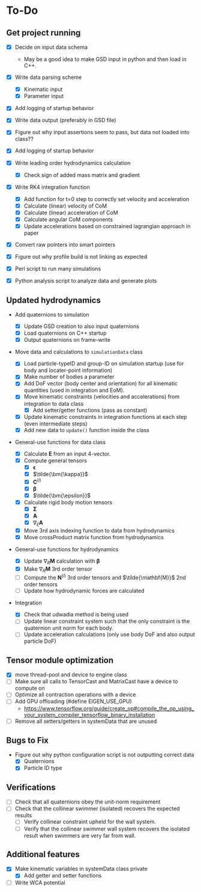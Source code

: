 # To-Do

## Get project running

- [x] Decide on input data schema
  - May be a good idea to make GSD input in python and then load in C++.
- [x] Write data parsing scheme
  - [x] Kinematic input
  - [x] Parameter input
- [x] Add logging of startup behavior
- [x] Write data output (preferably in GSD file)
- [x] Figure out why input assertions seem to pass, but data not loaded into class??
- [x] Add logging of startup behavior

- [x] Write leading order hydrodynamics calculation

  - [x] Check sign of added mass matrix and gradient

- [x] Write RK4 integration function

  - [x] Add function for t=0 step to correctly set velocity and acceleration
  - [x] Calculate (linear) velocity of CoM
  - [x] Calculate (linear) acceleration of CoM
  - [x] Calculate angular CoM components
  - [x] Update accelerations based on constrained lagrangian approach in paper

- [x] Convert raw pointers into smart pointers
- [x] Figure out why profile build is not linking as expected

- [x] Perl script to run many simulations
- [x] Python analysis script to analyze data and generate plots

## Updated hydrodynamics

- Add quaternions to simulation

  - [x] Update GSD creation to also input quaternions
  - [x] Load quaternions on C++ startup
  - [x] Output quaternions on frame-write

- Move data and calculations to `simulationData` class

  - [x] Load particle-typeID and group-ID on simulation startup (use for body and locater-point information)
  - [x] Make number of bodies a parameter
  - [x] Add DoF vector (body center and orientation) for all kinematic quantities (used in integration and EoM).
  - [x] Move kinematic constraints (velocities and accelerations) from integration to data class
    - [x] Add setter/getter functions (pass as constant)
  - [x] Update kinematic constraints in integration functions at each step (even intermediate steps)
  - [x] Add new data to `update()` function inside the class

- General-use functions for data class

  - [x] Calculate $\bm{E}$ from an input 4-vector.
  - [x] Compute general tensors
    - [x] $\bm \epsilon$
    - [x] $\tilde{\bm{\kappa}}$
    - [x] $\bm{C}^{(i)}$
    - [x] $\bm{\beta}$
    - [x] $\tilde{\bm{\epsilon}}$
  - [x] Calculate rigid body motion tensors
    - [x] $\bm{\Sigma}$
    - [x] $\bm{A}$
    - [x] $\nabla_{\xi} \bm{A}$
  - [x] Move 3rd axis indexing function to data from hydrodynamics
  - [x] Move crossProduct matrix function from hydrodynamics

- General-use functions for hydrodynamics

  - [x] Update $\nabla_{R} \bm{M}$ calculation with $\bm{\beta}$
  - [x] Make $\nabla_{R} \bm{M}$ 3rd order tensor
  - [ ] Compute the $\bm{N}^{(i)}$ 3rd order tensors and $\tilde{\mathbf{M}}$ 2nd order tensors
  - [ ] Update how hydrodynamic forces are calculated

- Integration
  - [x] Check that udwadia method is being used
  - [ ] Update linear constraint system such that the only constraint is the quaternion unit norm for each body.
  - [ ] Update acceleration calculations (only use body DoF and also output particle DoF)

## Tensor module optimization

- [x] move thread-pool and device to engine class
- [ ] Make sure all calls to TensorCast and MatrixCast have a device to compute on
- [ ] Optimize all contraction operations with a device
- [ ] Add GPU offloading (#define EIGEN_USE_GPU)
  - <https://www.tensorflow.org/guide/create_op#compile_the_op_using_your_system_compiler_tensorflow_binary_installation>
- [ ] Remove all setters/getters in systemData that are unused

## Bugs to Fix

- Figure out why python configuration script is not outputting correct data
  - [x] Quaternions
  - [x] Particle ID type

## Verifications

- [ ] Check that all quaternions obey the unit-norm requirement
- [ ] Check that the collinear swimmer (isolated) recovers the expected results
  - [ ] Verify collinear constraint upheld for the wall system.
  - [ ] Verify that the collinear swimmer wall system recovers the isolated result when swimmers are very far from wall.

## Additional features

- [x] Make kinematic variables in systemData class private
  - [x] Add getter and setter functions
- [ ] Write WCA potential
